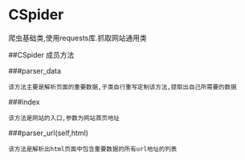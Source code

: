 # CSpider
爬虫基础类,使用requests库.抓取网站通用类

##CSpider 成员方法

###parser_data

    该方法主要是解析页面的重要数据,子类自行重写定制该方法,提取出自己所需要的数据

###index

    该方法是网站的入口,参数为网站首页地址

###parser_url(self,html)

    该方法是解析出html页面中包含重要数据的所有url地址的列表


